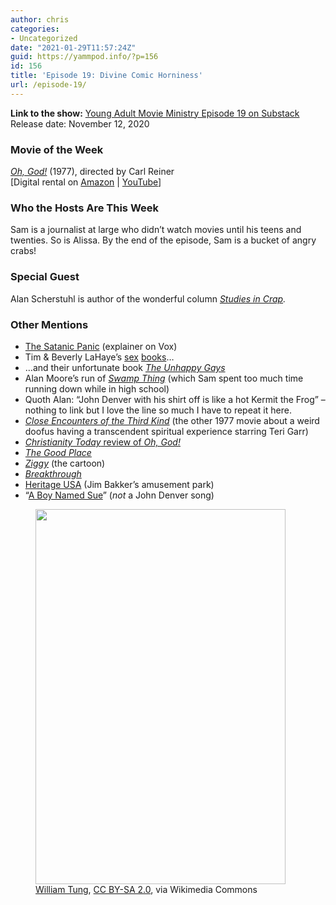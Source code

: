 ```yaml
---
author: chris
categories:
- Uncategorized
date: "2021-01-29T11:57:24Z"
guid: https://yammpod.info/?p=156
id: 156
title: 'Episode 19: Divine Comic Horniness'
url: /episode-19/
---
```

**Link to the show:** [Young Adult Movie Ministry Episode 19 on Substack](https://yammpod.substack.com/p/episode-19-divine-comic-horniness)  
Release date: November 12, 2020

### Movie of the Week

_[Oh, God!](https://www.imdb.com/title/tt0076489/)_ (1977), directed by Carl Reiner  
[Digital rental on [Amazon](https://amzn.to/39pYL85) | [YouTube](http://www.youtube.com/watch?v=GX8GGhp_2pA)]

### Who the Hosts Are This Week

Sam is a journalist at large who didn&#8217;t watch movies until his teens and twenties. So is Alissa. By the end of the episode, Sam is a bucket of angry crabs!

### Special Guest

Alan Scherstuhl is author of the wonderful column _[Studies in Crap](https://alanscherstuhl.wordpress.com/)._

### Other Mentions

  * [The Satanic Panic](https://www.vox.com/2016/10/30/13413864/satanic-panic-ritual-abuse-history-explained) (explainer on Vox)
  * Tim & Beverly LaHaye&#8217;s [sex](https://bookshop.org/a/20775/9780310211778) [books](https://bookshop.org/a/20775/9780310231141)&#8230;
  * &#8230;and their unfortunate book _[The Unhappy Gays](https://www.thriftbooks.com/w/the-unhappy-gays-what-everyone-should-know-about-homosexuality_tim-f-lahaye/313584/)_
  * Alan Moore&#8217;s run of _[Swamp Thing](https://bookshop.org/a/20775/9781401220839)_ (which Sam spent too much time running down while in high school)
  * Quoth Alan: &#8220;John Denver with his shirt off is like a hot Kermit the Frog&#8221; &#8211; nothing to link but I love the line so much I have to repeat it here.
  * _[Close Encounters of the Third Kind](https://www.imdb.com/title/tt0075860?ref_=nv_sr_srsg_0)_ (the other 1977 movie about a weird doofus having a transcendent spiritual experience starring Teri Garr)
  * [_Christianity Today_ review of _Oh, God!_](https://www.christianitytoday.com/ct/1977/december-30/refiners-fire-oh-god-oh-carl-reiner.html)
  * _[The Good Place](https://www.imdb.com/title/tt4955642/)_
  * _[Ziggy](https://www.gocomics.com/ziggy)_ (the cartoon)
  * _[Breakthrough](https://www.imdb.com/title/tt7083526?ref_=nv_sr_srsg_7)_
  * [Heritage USA](https://en.wikipedia.org/wiki/Heritage_USA) (Jim Bakker&#8217;s amusement park)
  * &#8220;[A Boy Named Sue](https://www.youtube.com/watch?v=WOHPuY88Ry4)&#8221; (_not_ a John Denver song)

<div class="wp-block-image">
  <figure class="aligncenter size-large"><img loading="lazy" width="400" height="600" src="https://yammpod.info/wp-content/uploads/2021/01/400px-Swamp_Thing_2.jpg" alt="" class="wp-image-158" srcset="https://yammpod.info/wp-content/uploads/2021/01/400px-Swamp_Thing_2.jpg 400w, https://yammpod.info/wp-content/uploads/2021/01/400px-Swamp_Thing_2-200x300.jpg 200w" sizes="(max-width: 400px) 100vw, 400px" /><figcaption><a href="https://commons.wikimedia.org/wiki/File:Swamp_Thing_2.jpg">William Tung</a>, <a href="https://creativecommons.org/licenses/by-sa/2.0">CC BY-SA 2.0</a>, via Wikimedia Commons</figcaption></figure>
</div>
